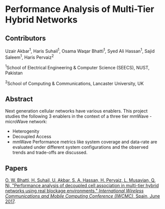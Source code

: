 # Performance Analysis of Multi-Tier Hybrid Networks

## Contributors
Uzair Akbar<sup>1</sup>, Haris Suhail<sup>1</sup>, Osama Waqar Bhatti<sup>1</sup>, Syed Ali Hassan<sup>1</sup>, Sajid Saleem<sup>1</sup>, Haris Pervaiz<sup>2</sup>

<sup>1</sup>School of Electrical Engineering & Computer Science (SEECS), NUST, Pakistan

<sup>2</sup>School of Computing & Communications, Lancaster University, UK

## Abstract
Next generation cellular networks have various enablers. This project studies the following 3 enablers in the context of a three tier mmWave - microWave network:
- Heterogenity
- Decoupled Access
- mmWave
Performance metrics like system coverage and data-rate are evaluated under different system configurations and the observed trends and trade-offs are discussed.

## Papers

[O. W. Bhatti, H. Suhail, U. Akbar, S. A. Hassan, H. Pervaiz, L. Musavian, Q. Ni, "Performance analysis of decoupled cell association in multi-tier hybrid networks using real blockage environments," *International Wireless Communications and Mobile Computing Conference (IWCMC)*, Spain, June 2017](http://ieeexplore.ieee.org/document/7986263/).